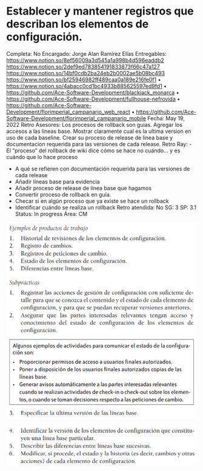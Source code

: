 # Establecer y mantener registros que describan los elementos de configuración.

Completa: No
Encargado: Jorge Alan Ramírez Elías
Entregables: https://www.notion.so/8ef56009a3d545a1a998b4d596eaddb2 
https://www.notion.so/2def9ed783854191833873f66c47a127 
https://www.notion.so/14bf0cdb2ba24eb2b0002ae5b08bc493 
https://www.notion.so/bf25946982ff489caa0a189e216fe0f1 
• https://www.notion.so/4abacc0cd1bc4933b885625597ed9fd1
• https://github.com/Ace-Software-Development/blackjack_monarca
• https://github.com/Ace-Software-Development/fullhouse-nefrovida
• https://github.com/Ace-Software-Development/florimperial_campanario_web_react
• https://github.com/Ace-Software-Development/florimperial_campanario_mobile
Fecha: May 19, 2022
Retro Asesores: Los procesos de rollback son guias. Agregar los accesos a las lineas base. Mostrar claramente cual es la ultima version en uso de cada baseline. Crear su proceso de release de linea base y documentacion requerida para las versiones de cada release.
Retro Ray: - El “proceso” del rollback de wiki dice cómo se hace no cuándo... y es cuándo que lo hace proceso
- A qué se refieren con documentación requerida para las versiones de cada release
- Añadir líneas base para evidencia
- Añadir proceso de release de línea base que hagamos
- Convertir proceso de rollback en guía.
- Checar si en algún proceso que ya existe se hace un rollback
- Identificar cuándo se realiza un rollback
Retro atendida: No
SG: 3
SP: 3.1
Status: In progress
Área: CM

![Untitled](Establecer%20y%20mantener%20registros%20que%20describan%20los%20%205d7e94f1e01f4768bcc9c99dbde30f66/Untitled.png)

![Untitled](Establecer%20y%20mantener%20registros%20que%20describan%20los%20%205d7e94f1e01f4768bcc9c99dbde30f66/Untitled%201.png)